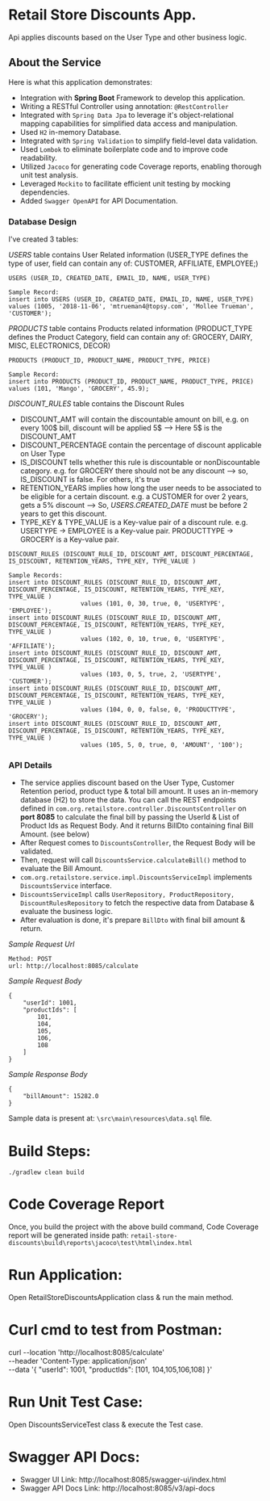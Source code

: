 # Retail Store Discounts App.
Api applies discounts based on the User Type and other business logic.

## About the Service
Here is what this application demonstrates:

* Integration with **Spring Boot** Framework to develop this application.
* Writing a RESTful Controller using annotation: `@RestController`
* Integrated with `Spring Data Jpa` to leverage it's object-relational mapping capabilities for simplified data access and manipulation. 
* Used `H2` in-memory Database.
* Integrated with `Spring Validation` to simplify field-level data validation.
* Used `Lombok` to eliminate boilerplate code and to improve code readability.
* Utilized `Jacoco` for generating code Coverage reports, enabling thorough unit test analysis.
* Leveraged `Mockito` to facilitate efficient unit testing by mocking dependencies.
* Added `Swagger OpenAPI` for API Documentation.

### Database Design
I've created 3 tables:

*USERS* table contains User Related information (USER_TYPE defines the type of user, field can contain any of: CUSTOMER, AFFILIATE, EMPLOYEE;)
```
USERS (USER_ID, CREATED_DATE, EMAIL_ID, NAME, USER_TYPE)

Sample Record: 
insert into USERS (USER_ID, CREATED_DATE, EMAIL_ID, NAME, USER_TYPE) values (1005, '2018-11-06', 'mtrueman4@topsy.com', 'Mollee Trueman', 'CUSTOMER');
```

*PRODUCTS* table contains Products related information (PRODUCT_TYPE defines the Product Category, field can contain any of: GROCERY, DAIRY, MISC, ELECTRONICS, DECOR)
```
PRODUCTS (PRODUCT_ID, PRODUCT_NAME, PRODUCT_TYPE, PRICE)

Sample Record: 
insert into PRODUCTS (PRODUCT_ID, PRODUCT_NAME, PRODUCT_TYPE, PRICE) values (101, 'Mango', 'GROCERY', 45.9);
```

*DISCOUNT_RULES* table contains the Discount Rules
* DISCOUNT_AMT will contain the discountable amount on bill, e.g. on every 100$ bill, discount will be applied 5$ --> Here 5$ is the DISCOUNT_AMT
* DISCOUNT_PERCENTAGE contain the percentage of discount applicable on User Type
* IS_DISCOUNT tells whether this rule is discountable or nonDiscountable category. e.g. for GROCERY there should not be any discount --> so, IS_DISCOUNT is false. For others, it's true
* RETENTION_YEARS implies how long the user needs to be associated to be eligible for a certain discount. e.g. a CUSTOMER for over 2 years, gets a 5% discount --> So, *USERS.CREATED_DATE* must be before 2 years to get this discount.
* TYPE_KEY & TYPE_VALUE is a Key-value pair of a discount rule. e.g. USERTYPE -> EMPLOYEE is a Key-value pair. PRODUCTTYPE -> GROCERY is a Key-value pair.
```
DISCOUNT_RULES (DISCOUNT_RULE_ID, DISCOUNT_AMT, DISCOUNT_PERCENTAGE, IS_DISCOUNT, RETENTION_YEARS, TYPE_KEY, TYPE_VALUE )

Sample Records:
insert into DISCOUNT_RULES (DISCOUNT_RULE_ID, DISCOUNT_AMT, DISCOUNT_PERCENTAGE, IS_DISCOUNT, RETENTION_YEARS, TYPE_KEY, TYPE_VALUE )
					values (101, 0, 30, true, 0, 'USERTYPE', 'EMPLOYEE');
insert into DISCOUNT_RULES (DISCOUNT_RULE_ID, DISCOUNT_AMT, DISCOUNT_PERCENTAGE, IS_DISCOUNT, RETENTION_YEARS, TYPE_KEY, TYPE_VALUE )
					values (102, 0, 10, true, 0, 'USERTYPE', 'AFFILIATE');
insert into DISCOUNT_RULES (DISCOUNT_RULE_ID, DISCOUNT_AMT, DISCOUNT_PERCENTAGE, IS_DISCOUNT, RETENTION_YEARS, TYPE_KEY, TYPE_VALUE )
					values (103, 0, 5, true, 2, 'USERTYPE', 'CUSTOMER');
insert into DISCOUNT_RULES (DISCOUNT_RULE_ID, DISCOUNT_AMT, DISCOUNT_PERCENTAGE, IS_DISCOUNT, RETENTION_YEARS, TYPE_KEY, TYPE_VALUE )
					values (104, 0, 0, false, 0, 'PRODUCTTYPE', 'GROCERY');
insert into DISCOUNT_RULES (DISCOUNT_RULE_ID, DISCOUNT_AMT, DISCOUNT_PERCENTAGE, IS_DISCOUNT, RETENTION_YEARS, TYPE_KEY, TYPE_VALUE )
					values (105, 5, 0, true, 0, 'AMOUNT', '100');
```


### API Details
* The service applies discount based on the User Type, Customer Retention period, product type & total bill amount. It uses an in-memory database (H2) to store the data. You can call the REST endpoints defined in ```com.org.retailstore.controller.DiscountsController``` on **port 8085** to calculate the final bill by passing the UserId & List of Product Ids as Request Body. And it returns BillDto containing final Bill Amount. (see below)
* After Request comes to `DiscountsController`, the Request Body will be validated.
* Then, request will call `DiscountsService.calculateBill()` method to evaluate the Bill Amount.
* ```com.org.retailstore.service.impl.DiscountsServiceImpl``` implements ```DiscountsService``` interface.
* ```DiscountsServiceImpl``` calls ```UserRepository, ProductRepository, DiscountRulesRepository``` to fetch the respective data from Database & evaluate the business logic.
* After evaluation is done, it's prepare ```BillDto``` with final bill amount & return.

*Sample Request Url*
```
Method: POST
url: http://localhost:8085/calculate
```

*Sample Request Body*
```
{
    "userId": 1001,
    "productIds": [
        101,
        104,
        105,
        106,
        108
    ]
}
```

*Sample Response Body*
```
{
    "billAmount": 15282.0
}
```


Sample data is present at: ```\src\main\resources\data.sql``` file.


# Build Steps: 
```./gradlew clean build```

# Code Coverage Report
Once, you build the project with the above build command, Code Coverage report will be generated inside path: ```retail-store-discounts\build\reports\jacoco\test\html\index.html```

# Run Application:
Open RetailStoreDiscountsApplication class & run the main method.

# Curl cmd to test from Postman:
curl --location 'http://localhost:8085/calculate' \
--header 'Content-Type: application/json' \
--data '{
    "userId": 1001,
    "productIds": [101, 104,105,106,108]
}'


# Run Unit Test Case: 
Open DiscountsServiceTest class & execute the Test case.

# Swagger API Docs:
* Swagger UI Link: http://localhost:8085/swagger-ui/index.html
* Swagger API Docs Link: http://localhost:8085/v3/api-docs
